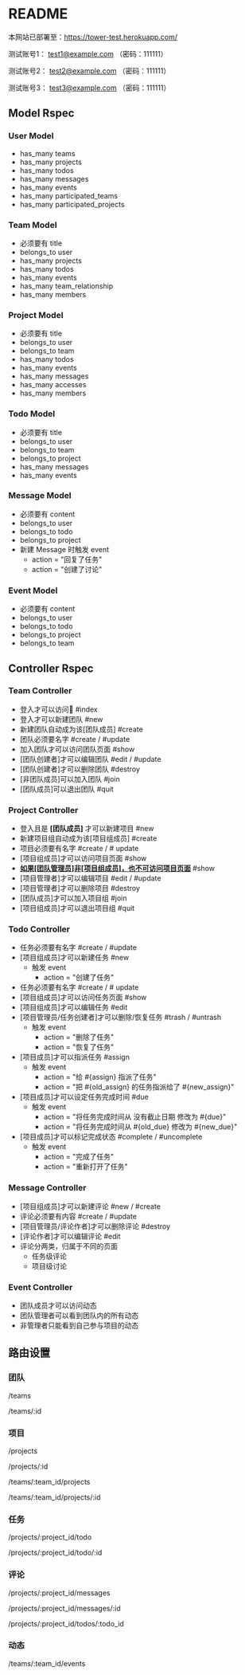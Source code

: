 # README

本网站已部署至：https://tower-test.herokuapp.com/

测试账号1： test1@example.com （密码：111111）

测试账号2： test2@example.com （密码：111111）

测试账号3： test3@example.com （密码：111111）

## Model Rspec

### User Model

- has_many teams
- has_many projects
- has_many todos
- has_many messages
- has_many events
- has_many participated_teams
- has_many participated_projects

### Team Model

- 必须要有 title
- belongs_to user
- has_many projects
- has_many todos
- has_many events
- has_many team_relationship
- has_many members

### Project Model 

- 必须要有 title
- belongs_to user
- belongs_to team
- has_many todos
- has_many events
- has_many messages
- has_many accesses
- has_many members

### Todo Model

- 必须要有 title
- belongs_to user
- belongs_to team
- belongs_to project
- has_many messages
- has_many events

### Message Model 

- 必须要有 content
- belongs_to user
- belongs_to todo
- belongs_to project
- 新建 Message 时触发 event
  - action = "回复了任务"
  - action = "创建了讨论"

### Event Model 

- 必须要有 content
- belongs_to user
- belongs_to todo
- belongs_to project
- belongs_to team

## Controller Rspec

### Team Controller

- 登入才可以访问 #index
- 登入才可以新建团队 #new
- 新建团队自动成为该[团队成员] #create
- 团队必须要名字 #create / #update
- 加入团队才可以访问团队页面 #show
- [团队创建者]才可以编辑团队 #edit / #update
- [团队创建者]才可以删除团队 #destroy
- [非团队成员]可以加入团队 #join
- [团队成员]可以退出团队 #quit

### Project Controller

- 登入且是 **[团队成员]** 才可以新建项目 #new
- 新建项目组自动成为该[项目组成员] #create
- 项目必须要有名字 #create / # update
- [项目组成员]才可以访问项目页面 #show
- **<u>如果[团队管理员]非[项目组成员]，也不可访问项目页面</u>** #show
- [项目管理者]才可以编辑项目 #edit / #update
- [项目管理者]才可以删除项目 #destroy
- [团队成员]才可以加入项目组 #join
- [项目组成员]才可以退出项目组 #quit

### Todo Controller

- 任务必须要有名字 #create / #update
- [项目组成员]才可以新建任务 #new
  - 触发 event
    - action = "创建了任务"
- 任务必须要有名字 #create / # update
- [项目组成员]才可以访问任务页面 #show
- [项目组成员]才可以编辑任务 #edit
- [项目管理员/任务创建者]才可以删除/恢复任务 #trash / #untrash
  - 触发 event
    - action = "删除了任务"
    - action = "恢复了任务"
- [项目成员]才可以指派任务 #assign
  - 触发 event
    - action = "给 #{assign} 指派了任务"
    - action = "把 #{old_assign} 的任务指派给了 #{new_assign}"
- [项目成员]才可以设定任务完成时间 #due
  - 触发 event
    - action = "将任务完成时间从 没有截止日期 修改为 #{due}"
    - action = "将任务完成时间从 #{old_due} 修改为 #{new_due}"
- [项目成员]才可以标记完成状态 #complete / #uncomplete
  - 触发 event
    - action = "完成了任务"
    - action = "重新打开了任务"

### Message Controller

- [项目组成员]才可以新建评论 #new / #create
- 评论必须要有内容 #create / #update
- [项目管理员/评论作者]才可以删除评论 #destroy
- [评论作者]才可以编辑评论 #edit
- 评论分两类，归属于不同的页面
  - 任务级评论
  - 项目级讨论

### Event Controller

- 团队成员才可以访问动态
- 团队管理者可以看到团队内的所有动态
- 非管理者只能看到自己参与项目的动态

## 路由设置

### 团队

/teams

/teams/:id

### 项目

/projects

/projects/:id

/teams/:team_id/projects

/teams/:team_id/projects/:id

### 任务

/projects/:project_id/todo

/projects/:project_id/todo/:id

### 评论

/projects/:project_id/messages

/projects/:project_id/messages/:id

/projects/:project_id/todos/:todo_id

### 动态

/teams/:team_id/events

